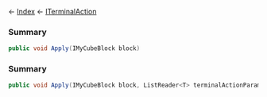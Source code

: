 ← [Index](Api-Index) ← [ITerminalAction](Sandbox.ModAPI.Interfaces.ITerminalAction)

### Summary

```csharp
public void Apply(IMyCubeBlock block)
```

### Summary

```csharp
public void Apply(IMyCubeBlock block, ListReader<T> terminalActionParameters)
```

